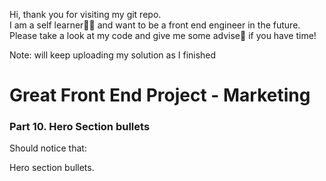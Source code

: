 Hi, thank you for visiting my git repo.  
I am a self learner👩‍💻 and want to be a front end engineer in the future.  
Please take a look at my code and give me some advise📝 if you have time!

Note: will keep uploading my solution as I finished

# Great Front End Project - Marketing

### Part 10. Hero Section bullets

Should notice that:

Hero section bullets.
